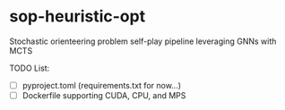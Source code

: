 # sop-heuristic-opt

Stochastic orienteering problem self-play pipeline leveraging GNNs with MCTS

TODO List:

- [ ] pyproject.toml (requirements.txt for now...)
- [ ] Dockerfile supporting CUDA, CPU, and MPS
